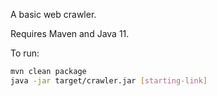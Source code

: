 A basic web crawler.

Requires Maven and Java 11.

To run:
```bash
mvn clean package
java -jar target/crawler.jar [starting-link]
```
